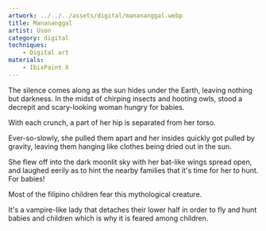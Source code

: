 ```yaml
---
artwork: ../../../assets/digital/manananggal.webp
title: Manananggal
artist: Uson
category: digital
techniques:
    - Digital art
materials:
    - IbixPaint X
---
```


The silence comes along as the sun hides under the Earth, leaving nothing but darkness. In the midst of chirping insects and hooting owls, stood a decrepit and scary-looking woman hungry for babies.

With each crunch, a part of her hip is separated from her torso.

Ever-so-slowly, she pulled them apart and her insides quickly got pulled by gravity, leaving them hanging like clothes being dried out in the sun.

She flew off into the dark moonlit sky with her bat-like wings spread open, and laughed eerily as to hint the nearby families that it's time for her to hunt. For babies!

Most of the filipino children fear this mythological creature.

It's a vampire-like lady that detaches their lower half in order to fly and hunt babies and children which is why it is feared among children.
